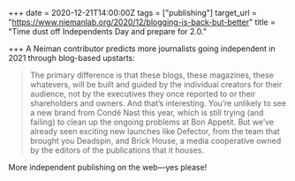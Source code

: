 +++
date = 2020-12-21T14:00:00Z
tags = ["publishing"]
target_url = "https://www.niemanlab.org/2020/12/blogging-is-back-but-better"
title = "Time dust off Independents Day and prepare for 2.0."

+++
A Neiman contributor predicts more journalists going independent in 2021 through blog-based upstarts:

> The primary difference is that these blogs, these magazines, these whatevers, will be built and guided by the individual creators for their audience, not by the executives they once reported to or their shareholders and owners. And that’s interesting. You’re unlikely to see a new brand from Condé Nast this year, which is still trying (and failing) to clean up the ongoing problems at Bon Appetit. But we’ve already seen exciting new launches like Defector, from the team that brought you Deadspin, and Brick House, a media cooperative owned by the editors of the publications that it houses.

More independent publishing on the web—yes please!